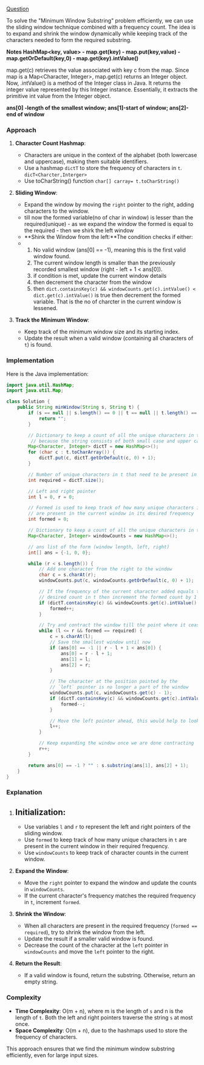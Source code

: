 [Question](https://leetcode.com/problems/minimum-window-substring/)


To solve the "Minimum Window Substring" problem efficiently, we can use the sliding window technique combined with a frequency count. The idea is to expand and shrink the window dynamically while keeping track of the characters needed to form the required substring.

**Notes HashMap<key, value>   -  map.get(key)     -     map.put(key,value)  -   map.getOrDefault(key,0)  -   map.get(key).intValue()**

map.get(c) retrieves the value associated with key c from the map. Since map is a Map<Character, Integer>, map.get(c) returns an Integer object. Now, .intValue() is a method of the Integer class in Java. It returns the integer value represented by this Integer instance. Essentially, it extracts the primitive int value from the Integer object.

**ans[0] -length of the smallest window;  ans[1]-start of window;  ans[2]-end of window**

### Approach

1. **Character Count Hashmap**:
   - Characters are unique in the context of the alphabet (both lowercase and uppercase), making them suitable identifiers.
   - Use a hashmap `dictT` to store the frequency of characters in `t`. `dicT<Charcter,Interger>` 
   - Use toCharString() function `char[] carray= t.toCharString()` 

2. **Sliding Window**:
   - Expand the window by moving the `right` pointer to the right, adding characters to the window.
   - till now the formed variable(no of char in window) is lesser than the required(unique) - as we expand the window the formed is equal to the required - then we shirk the left window
   - **Shink the Window from the left:**The condition checks if either:
   - 1. No valid window (ans[0] == -1), meaning this is the first valid window found.
     2. The current window length is smaller than the previously recorded smallest window (right - left + 1 < ans[0]).
     3. if condition is met, update the current window details
     4. then decrement the character from the window
     5. then `dict.containsKey(c) && windowCounts.get(c).intValue() < dict.get(c).intValue()` is true then decrement the formed variable. That is the no of charcter in the current window is lessened. 

3. **Track the Minimum Window**:
   - Keep track of the minimum window size and its starting index.
   - Update the result when a valid window (containing all characters of `t`) is found.

### Implementation

Here is the Java implementation:

```java
import java.util.HashMap;
import java.util.Map;

class Solution {
    public String minWindow(String s, String t) {
        if (s == null || s.length() == 0 || t == null || t.length() == 0) {
            return "";
        }

        // Dictionary to keep a count of all the unique characters in t
         // because the string consists of both small case and upper case using arrays is complicated
        Map<Character, Integer> dictT = new HashMap<>();
        for (char c : t.toCharArray()) {
            dictT.put(c, dictT.getOrDefault(c, 0) + 1);
        }

        // Number of unique characters in t that need to be present in the desired window
        int required = dictT.size();

        // Left and right pointer
        int l = 0, r = 0;

        // Formed is used to keep track of how many unique characters in t
        // are present in the current window in its desired frequency
        int formed = 0;

        // Dictionary to keep a count of all the unique characters in the current window
        Map<Character, Integer> windowCounts = new HashMap<>();

        // ans list of the form (window length, left, right)
        int[] ans = {-1, 0, 0};

        while (r < s.length()) {
            // Add one character from the right to the window
            char c = s.charAt(r);
            windowCounts.put(c, windowCounts.getOrDefault(c, 0) + 1);

            // If the frequency of the current character added equals to the
            // desired count in t then increment the formed count by 1
            if (dictT.containsKey(c) && windowCounts.get(c).intValue() == dictT.get(c).intValue()) {
                formed++;
            }

            // Try and contract the window till the point where it ceases to be 'desirable'
            while (l <= r && formed == required) {
                c = s.charAt(l);
                // Save the smallest window until now
                if (ans[0] == -1 || r - l + 1 < ans[0]) {
                    ans[0] = r - l + 1;
                    ans[1] = l;
                    ans[2] = r;
                }

                // The character at the position pointed by the
                // `left` pointer is no longer a part of the window
                windowCounts.put(c, windowCounts.get(c) - 1);
                if (dictT.containsKey(c) && windowCounts.get(c).intValue() < dictT.get(c).intValue()) {
                    formed--;
                }

                // Move the left pointer ahead, this would help to look for a new window
                l++;
            }

            // Keep expanding the window once we are done contracting
            r++;   
        }

        return ans[0] == -1 ? "" : s.substring(ans[1], ans[2] + 1);
    }
}
```

### Explanation

1. **Initialization**:
   - 
   - Use variables `l` and `r` to represent the left and right pointers of the sliding window.
   - Use `formed` to keep track of how many unique characters in `t` are present in the current window in their required frequency.
   - Use `windowCounts` to keep track of character counts in the current window.

2. **Expand the Window**:
   - Move the `right` pointer to expand the window and update the counts in `windowCounts`.
   - If the current character's frequency matches the required frequency in `t`, increment `formed`.

3. **Shrink the Window**:
   - When all characters are present in the required frequency (`formed == required`), try to shrink the window from the left.
   - Update the result if a smaller valid window is found.
   - Decrease the count of the character at the `left` pointer in `windowCounts` and move the `left` pointer to the right.

4. **Return the Result**:
   - If a valid window is found, return the substring. Otherwise, return an empty string.

### Complexity

- **Time Complexity**: O(m + n), where m is the length of `s` and n is the length of `t`. Both the left and right pointers traverse the string `s` at most once.
- **Space Complexity**: O(m + n), due to the hashmaps used to store the frequency of characters.

This approach ensures that we find the minimum window substring efficiently, even for large input sizes.
